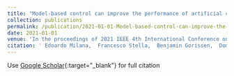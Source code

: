 ```yaml
---
title: "Model-based control can improve the performance of artificial cilia"
collection: publications
permalink: /publication/2021-01-01-Model-based-control-can-improve-the-performance-of-artificial-cilia
date: 2021-01-01
venue: 'In the proceedings of 2021 IEEE 4th International Conference on Soft Robotics (RoboSoft)'
citation: ' Edoardo Milana,  Francesco Stella,  Benjamin Gorissen,  Dominiek Reynaerts,  Cosimo Della, &quot;Model-based control can improve the performance of artificial cilia.&quot; In the proceedings of 2021 IEEE 4th International Conference on Soft Robotics (RoboSoft), 2021.'
---
```

Use [Google Scholar](https://scholar.google.com/scholar?q=Model+based+control+can+improve+the+performance+of+artificial+cilia){:target="_blank"} for full citation